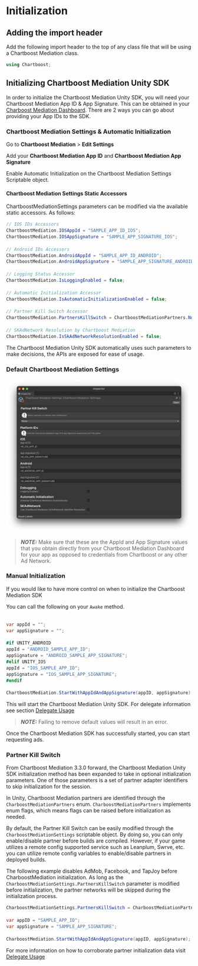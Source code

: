 # Initialization

## Adding the import header

Add the following import header to the top of any class file that will be using a Chartboost Mediation class.

```c#
using Chartboost;
```

## Initializing Chartboost Mediation Unity SDK

In order to initialize the Chartboost Mediation Unity SDK, you will need your Chartboost Mediation App ID & App Signature. This can be obtained in your [Charboost Mediation Dashboard](https://helium.chartboost.com).
There are 2 ways you can go about providing your App IDs to the SDK.

### Chartboost Mediation Settings & Automatic Initialization

Go to **Chartboost Mediation** > **Edit Settings**

Add your **Chartboost Mediation App ID** and **Chartboost Mediation App Signature**

Enable Automatic Initialization on the Chartboost Mediation Settings Scriptable object.

#### Chartboost Mediation Settings Static Accessors

ChartboostMediationSettings parameters can be modified via the available static accessors. As follows:

```c#
// IOS IDs Accessors
ChartboostMediation.IOSAppId = "SAMPLE_APP_ID_IOS";
ChartboostMediation.IOSAppSignature = "SAMPLE_APP_SIGNATURE_IOS";

// Android IDs Accessors
ChartboostMediation.AndroidAppId = "SAMPLE_APP_ID_ANDROID";
ChartboostMediation.AndroidAppSignature = "SAMPLE_APP_SIGNATURE_ANDROID";

// Logging Status Accessor
ChartboostMediation.IsLoggingEnabled = false;

// Automatic Initialization Accessor
ChartboostMediation.IsAutomaticInitializationEnabled = false;

// Partner Kill Switch Accessor
ChartboostMediation.PartnersKillSwitch = ChartboostMediationPartners.None;

// SKAdNetwork Resolution by Chartboost Mediation
ChartboostMediation.IsSkAdNetworkResolutionEnabled = false;
```

The Chartboost Mediation Unity SDK automatically uses such parameters to make decisions, the APIs are exposed for ease of usage.

### Default Chartboost Mediation Settings

![Chartboost Mediation Settings](../images/chartboost-mediation-settings.png)

> **_NOTE:_** Make sure that these are the AppId and App Signature values that you obtain directly from your Chartboost Mediation Dashboard for your app as opposed to credentials from Chartboost or any other Ad Network.

### Manual Initialization

If you would like to have more control on when to initialize the Chartboost Mediation SDK

You can call the following on your `Awake` method.

```c#

var appId = "";
var appSignature = "";

#if UNITY_ANDROID
appId = "ANDROID_SAMPLE_APP_ID";
appSignature = "ANDROID_SAMPLE_APP_SIGNATURE";
#elif UNITY_IOS
appId = "IOS_SAMPLE_APP_ID";
appSignature = "IOS_SAMPLE_APP_SIGNATURE";
#endif

ChartboostMediation.StartWithAppIdAndAppSignature(appID, appSignature);
```

This will start the Chartboost Mediation Unity SDK. For delegate information see section [Delegate Usage](delegate-usage.md)

> **_NOTE:_** Failing to remove default values will result in an error.

Once the Chartboost Mediation SDK has successfully started, you can start requesting ads.

### Partner Kill Switch

From Chartboost Mediation 3.3.0 forward, the Chartboost Mediation Unity SDK initialization method has been expanded to take in optional initialization parameters. One of those parameters is a set of partner adapter identifiers to skip initialization for the session.

In Unity, Chartboost Mediation partners are identified through the `CharboostMediationPartners` enum. `CharboostMediationPartners` implements enum flags, which means flags can be raised before initialization as needed.

By default, the Partner Kill Switch can be easily modified through the `CharboostMediationSettings` scriptable object. By doing so, you can only enable/disable partner before builds are compiled. However, if your game utilizes a remote config supported service such as Leanplum, Swrve, etc. you can utilize remote config variables to enable/disable partners in deployed builds.

The following example disables AdMob, Facebook, and TapJoy before CharboostMediation initialization. As long as the `CharboostMediationSettings.PartnersKillSwitch` parameter is modified before initialization, the partner networks will be skipped during the initialization process.


```c#
CharboostMediationSettings.PartnersKillSwitch = CharboostMediationPartners.AdMob | CharboostMediationPartners.MetaAdudienceNetwork | CharboostMediationPartners.TapJoy;

var appID = "SAMPLE_APP_ID";
var appSignature = "SAMPLE_APP_SIGNATURE";

CharboostMediation.StartWithAppIdAndAppSignature(appID, appSignature);
```
For more information on how to corroborate partner initialization data visit [Delegate Usage](delegate-usage.md)
